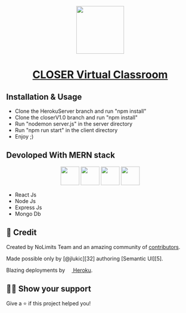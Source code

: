 <!-- Logo -->
<p align="center">
  <a href="https://closer-classroom.herokuapp.com/">
    <img height="128" width="128" src="https://firebasestorage.googleapis.com/v0/b/smart-closer.appspot.com/o/1620185282927-closer.png?alt=media">
  </a>
</p>

<!-- Name -->
<h1 align="center">
  <a href="https://closer-classroom.herokuapp.com/">CLOSER Virtual Classroom</a>
</h1>

<!-- Badges -->
<p align="center">
  
</p>

## Installation & Usage

- Clone the HerokuServer branch and run "npm install"
- Clone the closerV1.0 branch and run "npm install"
- Run "nodemon server.js" in the server directory
- Run "npm run start" in the client directory
- Enjoy ;)

## Devoloped With MERN stack

<p align="center">
  <img height="50" src="https://www.alioze.com/wp-content/uploads/2016/11/react-js.png" />
  <img height="50" src="https://upload.wikimedia.org/wikipedia/commons/d/d9/Node.js_logo.svg" />
  <img height="50" src="https://miro.medium.com/max/6668/1*XP-mZOrIqX7OsFInN2ngRQ.png" />
  <img height="50" src="https://framalibre.org/sites/default/files/leslogos/mongodb-logo.jpg" />
</p>

- React Js 
- Node Js 
- Express Js 
- Mongo Db 



## :pencil: Credit

Created by NoLimits Team and an amazing community of [contributors][20].

Made possible only by [@jlukic][32] authoring [Semantic UI][5].

Blazing deployments by <a href="https://www.heroku.com"><img height="12" width="14" src="https://atomrace.com/blog/wp-content/uploads/2016/02/heroku-logo-trans.png" /> Heroku</a>.

[20]: https://github.com/louayyahyaoui/Smart-Virtual-Classroom/graphs/contributors

## :man_astronaut: Show your support

Give a ⭐️ if this project helped you!



